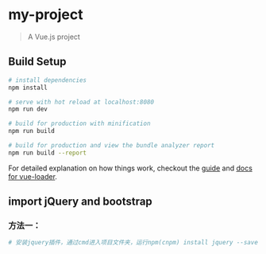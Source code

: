 # my-project

> A Vue.js project

## Build Setup

``` bash
# install dependencies
npm install

# serve with hot reload at localhost:8080
npm run dev

# build for production with minification
npm run build

# build for production and view the bundle analyzer report
npm run build --report
```

For detailed explanation on how things work, checkout the [guide](http://vuejs-templates.github.io/webpack/) and [docs for vue-loader](http://vuejs.github.io/vue-loader).

## import jQuery and bootstrap

### 方法一：
``` bash
# 安装jquery插件，通过cmd进入项目文件夹，运行npm(cnpm) install jquery --save-dev安装插件
```



